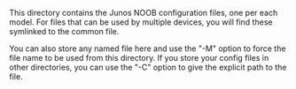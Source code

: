 This directory contains the Junos NOOB configuration files, one per each model.  For files that can be used by
multiple devices, you will find these symlinked to the common file.

You can also store any named file here and use the "-M" option to force the file name to be used from this directory.
If you store your config files in other directories, you can use the "-C" option to give the explicit path to the 
file.
